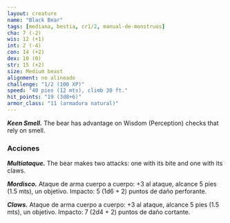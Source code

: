 ```yaml
---
layout: creature
name: "Black Bear"
tags: [mediana, bestia, cr1/2, manual-de-monstruos]
cha: 7 (-2)
wis: 12 (+1)
int: 2 (-4)
con: 14 (+2)
dex: 10 (0)
str: 15 (+2)
size: Medium beast
alignment: no alineado
challenge: "1/2 (100 XP)"
speed: "40 pies (12 mts), climb 30 ft."
hit_points: "19 (3d8+6)"
armor_class: "11 (armadura natural)"
---
```


***Keen Smell.*** The bear has advantage on Wisdom (Perception) checks that rely on smell.

### Acciones

***Multiataque.*** The bear makes two attacks: one with its bite and one with its claws.

***Mordisco.*** Ataque de arma cuerpo a cuerpo: +3 al ataque, alcance 5 pies (1.5 mts), un objetivo. Impacto: 5 (1d6 + 2) puntos de daño perforante.

***Claws.*** Ataque de arma cuerpo a cuerpo: +3 al ataque, alcance 5 pies (1.5 mts), un objetivo. Impacto: 7 (2d4 + 2) puntos de daño cortante.